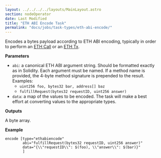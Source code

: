 ```yaml
---
layout: ../../../../layouts/MainLayout.astro
section: nodeOperator
date: Last Modified
title: "ETH ABI Encode Task"
permalink: "docs/jobs/task-types/eth-abi-encode/"
---
```


Encodes a bytes payload according to ETH ABI encoding, typically in order to perform an [ETH Call](/chainlink-nodes/oracle-jobs/jobs/task-types/eth-call/) or an [ETH Tx](/chainlink-nodes/oracle-jobs/jobs/task-types/eth-tx/).

**Parameters**

- `abi`: a canonical ETH ABI argument string. Should be formatted exactly as in Solidity. Each argument must be named. If a method name is provided, the 4-byte method signature is prepended to the result. Examples:
    - `uint256 foo, bytes32 bar, address[] baz`
    - `fulfillRequest(bytes32 requestID, uint256 answer)`
- `data`: a map of the values to be encoded. The task will make a best effort at converting values to the appropriate types.

**Outputs**

A byte array.

**Example**

```jpv2
encode [type="ethabiencode"
        abi="fulfillRequest(bytes32 requestID, uint256 answer)"
        data="{\\"requestID\\": $(foo), \\"answer\\": $(bar)}"
        ]
```

